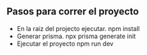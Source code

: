 
## Pasos para correr el proyecto

 * En la raiz del projecto ejecutar. npm install
 * Generar prisma. npx prisma generate init
 * Ejecutar el proyecto npm run dev
